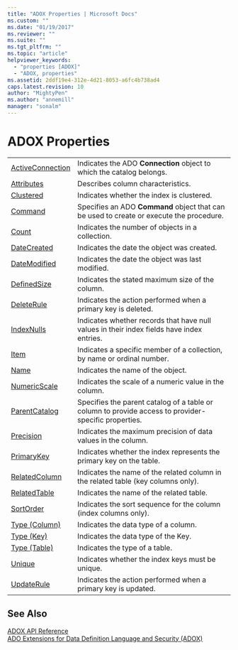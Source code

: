 ```yaml
---
title: "ADOX Properties | Microsoft Docs"
ms.custom: ""
ms.date: "01/19/2017"
ms.reviewer: ""
ms.suite: ""
ms.tgt_pltfrm: ""
ms.topic: "article"
helpviewer_keywords: 
  - "properties [ADOX]"
  - "ADOX, properties"
ms.assetid: 2ddf19e4-312e-4d21-8053-a6fc4b738ad4
caps.latest.revision: 10
author: "MightyPen"
ms.author: "annemill"
manager: "sonalm"
---
```

# ADOX Properties
|||  
|-|-|  
|[ActiveConnection](../../../ado/reference/adox-api/activeconnection-property-adox.md)|Indicates the ADO **Connection** object to which the catalog belongs.|  
|[Attributes](../../../ado/reference/adox-api/attributes-property-adox.md)|Describes column characteristics.|  
|[Clustered](../../../ado/reference/adox-api/clustered-property-adox.md)|Indicates whether the index is clustered.|  
|[Command](../../../ado/reference/adox-api/command-property-adox.md)|Specifies an ADO **Command** object that can be used to create or execute the procedure.|  
|[Count](../../../ado/reference/ado-api/count-property-ado.md)|Indicates the number of objects in a collection.|  
|[DateCreated](../../../ado/reference/adox-api/datecreated-property-adox.md)|Indicates the date the object was created.|  
|[DateModified](../../../ado/reference/adox-api/datemodified-property-adox.md)|Indicates the date the object was last modified.|  
|[DefinedSize](../../../ado/reference/adox-api/definedsize-property-adox.md)|Indicates the stated maximum size of the column.|  
|[DeleteRule](../../../ado/reference/adox-api/deleterule-property-adox.md)|Indicates the action performed when a primary key is deleted.|  
|[IndexNulls](../../../ado/reference/adox-api/indexnulls-property-adox.md)|Indicates whether records that have null values in their index fields have index entries.|  
|[Item](../../../ado/reference/ado-api/item-property-ado.md)|Indicates a specific member of a collection, by name or ordinal number.|  
|[Name](../../../ado/reference/adox-api/name-property-adox.md)|Indicates the name of the object.|  
|[NumericScale](../../../ado/reference/adox-api/numericscale-property-adox.md)|Indicates the scale of a numeric value in the column.|  
|[ParentCatalog](../../../ado/reference/adox-api/parentcatalog-property-adox.md)|Specifies the parent catalog of a table or column to provide access to provider-specific properties.|  
|[Precision](../../../ado/reference/adox-api/precision-property-adox.md)|Indicates the maximum precision of data values in the column.|  
|[PrimaryKey](../../../ado/reference/adox-api/primarykey-property-adox.md)|Indicates whether the index represents the primary key on the table.|  
|[RelatedColumn](../../../ado/reference/adox-api/relatedcolumn-property-adox.md)|Indicates the name of the related column in the related table (key columns only).|  
|[RelatedTable](../../../ado/reference/adox-api/relatedtable-property-adox.md)|Indicates the name of the related table.|  
|[SortOrder](../../../ado/reference/adox-api/sortorder-property-adox.md)|Indicates the sort sequence for the column (index columns only).|  
|[Type (Column)](../../../ado/reference/adox-api/type-property-column-adox.md)|Indicates the data type of a column.|  
|[Type (Key)](../../../ado/reference/adox-api/type-property-key-adox.md)|Indicates the data type of the Key.|  
|[Type (Table)](../../../ado/reference/adox-api/type-property-table-adox.md)|Indicates the type of a table.|  
|[Unique](../../../ado/reference/adox-api/unique-property-adox.md)|Indicates whether the index keys must be unique.|  
|[UpdateRule](../../../ado/reference/adox-api/updaterule-property-adox.md)|Indicates the action performed when a primary key is updated.|  
  
## See Also  
 [ADOX API Reference](../../../ado/reference/adox-api/adox-api-reference.md)   
 [ADO Extensions for Data Definition Language and Security (ADOX)](../../../ado/guide/extensions/ado-extensions-for-data-definition-language-and-security-adox.md)